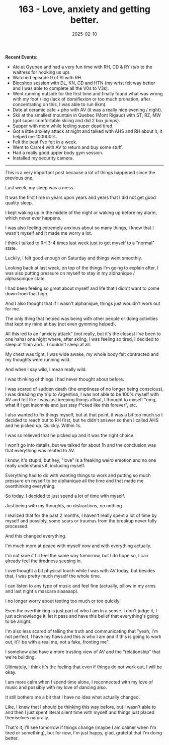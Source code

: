 ﻿---
title: 163 - Love, anxiety and getting better.
date: 2025-02-10
categories: ["daily"]
tags: posts

---
**Recent Events:** 

- Ate at Gyubee and had a very fun time with RH, CD & RY (s/o to the waitress for hooking us up).
- Watched episode 9 of SI with RH.
- Blocshop session with DL, KN, CD and HTN (my wrist felt way better and I was able to complete all the V0s to V3s).
- Went running outside for the first time and finally found what was wrong with my foot / leg (lack of dorsiflexion or too much pronation, after concentrating on this, I was able to run 8km).
- Date at ceramic cafe + pho with AV (it was a really nice evening / night).
- Skii at the smallest mountain in Quebec (Mont Rigaud) with ST, RZ, MW (got super comfortable skiing and did 2 box jumps).
- Supper with mom while feeling super dead tired.
- Got a little anxiety attack at night and talked with AHS and RH about it, it helped me 100000%.
- Felt the best I've felt in a week.
- Went to Carre4 with AV to return and buy some stuff.
- Had a really good upper body gym session.
- Installed my security camera.
---

This is a very important post because a lot of things happened since the previous one.

Last week, my sleep was a mess.

It was the first time in years upon years and years that I did not get good quality sleep.

I kept waking up in the middle of the night or waking up before my alarm, which never ever happens.

I was also feeling extremely anxious about so many things, I knew that I wasn't myself and it made me worry a lot.

I think I talked to RH 3-4 times last week just to get myself to a "normal" state.

Luckily, I felt good enough on Saturday and things went smoothly.

Looking back at last week, on top of the things I'm going to explain after, I was also putting pressure on myself to stay in my alphanique / alphasonique state.

I had been feeling so great about myself and life that I didn't want to come down from that high.

And I also thought that if I wasn't alphanique, things just wouldn't work out for me.

The only thing that helped was being with other people or doing activities that kept my mind at bay (not even gymming helped).

All this led to an "anxiety attack" (not really, but it's the closest I've been to one haha) one night where, after skiing, I was feeling so tired, I decided to sleep at 11am and... I couldn't sleep at all.

My chest was tight, I was wide awake, my whole body felt contracted and my thoughts were running wild.

And when I say wild, I mean really wild.

I was thinking of things I had never thought about before.

I was scared of sudden death (the emptiness of no longer being conscious), I was dreading my trip to Argentina, I was not able to be 100% myself with AV and felt like I was just keeping things afloat, I thought to myself "omg, what if I get insomnia and just stay f*cked like this forever", etc.

I also wanted to fix things myself, but at that point, it was a bit too much so I decided to reach out to RH first, but he didn't answer so then I called AHS and he picked up. Quickly. Within 1s.

I was so relieved that he picked up and it was the right choice.

I won't go into details, but we talked for about 1h and the conclusion was that everything was related to AV.

I know, it's stupid, but hey, "love" is a freaking weird emotion and no one really understands it, including myself.

Everything had to do with wanting things to work and putting so much pressure on myself to be alphanique all the time and that made me overthinking everything.

So today, I decided to just spend a lot of time with myself.

Just being with my thoughts, no distractions, no nothing.

I realized that for the past 2 months, I haven't really spent a lot of time by myself and possibly, some scars or traumas from the breakup never fully processed.

And this changed everything.

I'm much more at peace with myself now and with everything actually.

I'm not sure if I'll feel the same way tomorrow, but I do hope so, I can already feel the tiredness seeping in.

I overthought a bit physical touch while I was with AV today, but besides that, I was pretty much myself the whole time.

I can listen to any type of music and feel fine (actually, pillow in my arms and last night's mascara slaaaaap).

I no longer worry about texting too much or too quickly.

Even the overthinking is just part of who I am in a sense. I don't judge it, I just acknowledge it, let it pass and have this belief that everything's going to be alright.

I'm also less scared of telling the truth and communicating that "yeah, I'm not perfect, I have my flaws and this is who I am and if this is going to work out, it'll be with a real me, not a fake, fronting me".

I somehow also have a more trusting view of AV and the "relationship" that we're building.

Ultimately, I think it's the feeling that even if things do not work out, I will be okay.

I am more calm when I spend time alone, I reconnected with my love of music and possibly with my love of dancing also.

It still bothers me a bit that I have no idea what actually changed.

Like, I knew that I should be thinking this way before, but I wasn't able to and then I just spent literal silent time with myself and things just placed themselves naturally.

That's it, I'll see tomorrow if things change (maybe I am calmer when I'm tired or something), but for now, I'm just happy, glad, grateful that I'm doing better.

